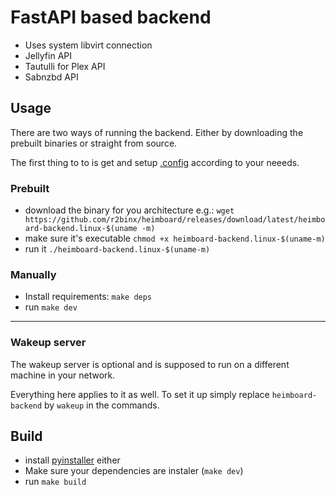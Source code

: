# FastAPI based backend
- Uses system libvirt connection
- Jellyfin API
- Tautulli for Plex API
- Sabnzbd API

## Usage
There are two ways of running the backend. Either by downloading the prebuilt binaries or straight from source.

The first thing to to is get and setup [.config](https://github.com/r2binx/heimboard/blob/main/backend/.config) according to your neeeds.

### Prebuilt
- download the binary for you architecture e.g.: `wget https://github.com/r2binx/heimboard/releases/download/latest/heimboard-backend.linux-$(uname -m)`
- make sure it's executable `chmod +x heimboard-backend.linux-$(uname-m)`
- run it `./heimboard-backend.linux-$(uname-m)`

### Manually
- Install requirements: `make deps`
- run `make dev`

-----
### Wakeup server
The wakeup server is optional and is supposed to run on a different machine in your network.

Everything here applies to it as well. To set it up simply replace `heimboard-backend` by `wakeup` in the commands.


## Build
- install [pyinstaller](https://github.com/pyinstaller/pyinstaller) either
- Make sure your dependencies are instaler (`make dev`) 
- run `make build`
